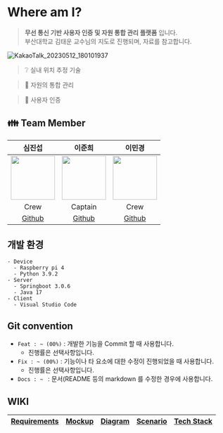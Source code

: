 # Where am I?
> __무선 통신 기반 사용자 인증 및 자원 통합 관리 플랫폼__ 입니다.  
> 부산대학교 김태운 교수님의 지도로 진행되며, 자료를 참고합니다.  

![KakaoTalk_20230512_180101937](https://github.com/Jinseop-Sim/Graduation-Project/assets/71700079/5c71b66f-d2f5-4225-ad3c-a44a89c61fdd)  

> :grey_question: 실내 위치 추정 기술  

> :wrench: 자원의 통합 관리  

> :closed_lock_with_key: 사용자 인증  

## :family: Team Member
<div align="center">

|심진섭|이준희|이민경|
|:-:|:-:|:-:|
|<img src="https://avatars.githubusercontent.com/u/71700079?s=400&u=9e9338f1a22b811003f826b00c9b797a01aea381&v=4" width="100" height="100">|<img src="https://avatars.githubusercontent.com/u/80378041?v=4" width="100" height="100">|<img src="https://avatars.githubusercontent.com/u/48466069?v=4" width="100" height="100">|
|Crew|Captain|Crew|
|[Github](https://github.com/Jinseop-Sim)|[Github](https://github.com/Jun2-Lee)|[Github](https://github.com/leemingyeong)|

</div>

## 개발 환경
```
- Device
  - Raspberry pi 4
  - Python 3.9.2
- Server
  - Springboot 3.0.6
  - Java 17
- Client
  - Visual Studio Code
```
## Git convention
- ```Feat : ~ (00%)``` : 개발한 기능을 Commit 할 때 사용합니다.
   - 진행률은 선택사항입니다.
- ```Fix : ~ (00%)``` : 기능이나 타 요소에 대한 수정이 진행되었을 때 사용합니다.
   - 진행률은 선택사항입니다.
- ```Docs : ~ ``` : 문서(README 등의 markdown 를 수정한 경우에 사용합니다.  

## WIKI
|[Requirements](https://github.com/Jun-sim-lee/Graduation-Project/wiki/%F0%9F%93%9A-Requirement)|[Mockup](https://www.figma.com/file/4CnoFLbvaSCYSmbVMEI4f2/Junsimeee?type=design&node-id=1-7&t=aY69yVJI99IghsRi-0)|[Diagram](https://github.com/Jun-sim-lee/Graduation-Project/wiki/ERD)|[Scenario](https://github.com/Jun-sim-lee/Graduation-Project/wiki/Scenario)|[Tech Stack](https://github.com/Jun-sim-lee/Graduation-Project/wiki/Tech-stack)|
|:-:|:-:|:-:|:-:|:-:|
